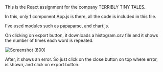 This is the React assignment for the company TERRIBLY TINY TALES. 

In this, only 1 component App.js is there, all the code is included in this file. 

I've used modules such as papaparse, and chart.js.

On clicking on export button, it downloads a histogram.csv file and it shows the number of times each word is repeated.

![Screenshot (800)](https://github.com/karanjc/Tiny-tales-assignment-react/assets/66589659/2d7e968b-3fbf-47eb-8327-589abcbb6104)


After, it shows an error. So just click on the close button on top where error, is shown, and click on export button.


